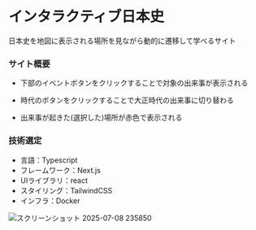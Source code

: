 # インタラクティブ日本史

 日本史を地図に表示される場所を見ながら動的に遷移して学べるサイト

### サイト概要
- 下部のイベントボタンをクリックすることで対象の出来事が表示される

- 時代のボタンをクリックすることで大正時代の出来事に切り替わる

- 出来事が起きた(選択した)場所が赤色で表示される

### 技術選定
- 言語：Typescript
- フレームワーク：Next.js
- UIライブラリ：react
- スタイリング：TailwindCSS
- インフラ：Docker

![スクリーンショット 2025-07-08 235850](https://github.com/user-attachments/assets/f8056a01-7ed3-4632-a293-1e7920359191)
